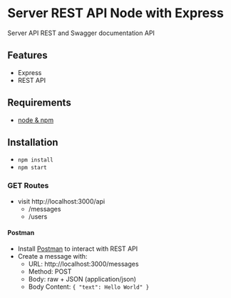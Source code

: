 <!-- @format -->

# Server REST API Node with Express

Server API REST and Swagger documentation API

## Features

- Express
- REST API

## Requirements

- [node & npm](https://nodejs.org/en/)

## Installation

- `npm install`
- `npm start`

### GET Routes

- visit http://localhost:3000/api
  - /messages
  - /users

#### Postman

- Install [Postman](https://www.getpostman.com/apps) to interact with REST API
- Create a message with:
  - URL: http://localhost:3000/messages
  - Method: POST
  - Body: raw + JSON (application/json)
  - Body Content: `{ "text": Hello World" }`
